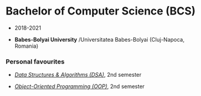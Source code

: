 # Bachelor of Computer Science (BCS)

-   2018-2021

-   **Babes-Bolyai University** /Universitatea Babes-Bolyai (Cluj-Napoca, Romania)


### Personal favourites

-   [*Data Structures & Algorithms (DSA)*](https://github.com/AdrianPascan/Bachelor/tree/main/2nd%20semester/DSA%20(Data%20Structures%20%26%20Algorithms)), 2nd semester

-   [*Object-Oriented Programming (OOP)*](https://github.com/AdrianPascan/Bachelor/tree/main/2nd%20semester/OOP%20(Object-Oriented%20Programming)), 2nd semester
